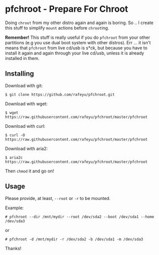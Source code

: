 # pfchroot - Prepare For Chroot

Doing `chroot` from my other distro again and again is boring. So .. I create this stuff to simplify `mount` actions before `chroot`ing.

**Remember!** This stuff is really useful if you do `pfchroot` from your other partitions (e.g you use dual boot system with other distros). Err ... it isn't means that `pfchroot` from live cd/usb is s&#42;ck, but because you have to install it again and again through your live cd/usb, unless it is already installed in them.

## Installing

Download with git:

    $ git clone https://github.com/rafeyu/pfchroot.git

Download with wget: 

    $ wget https://raw.githubusercontent.com/rafeyu/pfchroot/master/pfchroot

Download with curl:

    $ curl -O https://raw.githubusercontent.com/rafeyu/pfchroot/master/pfchroot

Download with aria2:

    $ aria2c https://raw.githubusercontent.com/rafeyu/pfchroot/master/pfchroot

Then `chmod` it and go on!

## Usage

Please provide, at least, `--root` or `-r` to be mounted.

Example:

    # pfchroot --dir /mnt/mydir --root /dev/sda2 --boot /dev/sda1 --home /dev/sda3

or

    # pfchroot -d /mnt/mydir -r /dev/sda2 -b /dev/sda1 -m /dev/sda3

Thanks!
